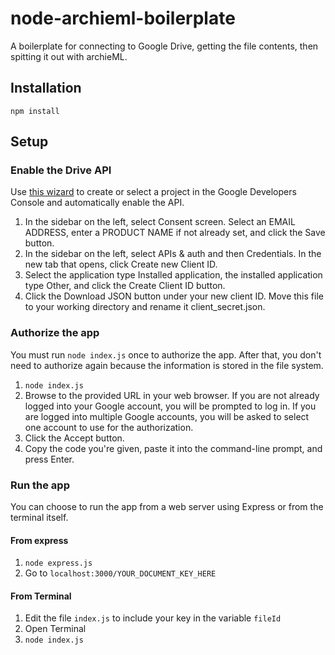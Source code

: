 # node-archieml-boilerplate
A boilerplate for connecting to Google Drive, getting the file contents, then spitting it out with archieML.

## Installation
`npm install`

## Setup

### Enable the Drive API
Use [this wizard](https://console.developers.google.com/start/api?id=drive) to create or select a project in the Google Developers Console and automatically enable the API.

1. In the sidebar on the left, select Consent screen. Select an EMAIL ADDRESS, enter a PRODUCT NAME if not already set, and click the Save button.
2. In the sidebar on the left, select APIs & auth and then Credentials. In the new tab that opens, click Create new Client ID.
3. Select the application type Installed application, the installed application type Other, and click the Create Client ID button.
4. Click the Download JSON button under your new client ID. Move this file to your working directory and rename it client_secret.json.

### Authorize the app
You must run `node index.js` once to authorize the app. After that, you don't need to authorize again because the information is stored in the file system.

1. `node index.js`
2. Browse to the provided URL in your web browser. If you are not already logged into your Google account, you will be prompted to log in. If you are logged into multiple Google accounts, you will be asked to select one account to use for the authorization.
3. Click the Accept button.
4. Copy the code you're given, paste it into the command-line prompt, and press Enter.

### Run the app
You can choose to run the app from a web server using Express or from the terminal itself.

#### From express
1. `node express.js`
2. Go to `localhost:3000/YOUR_DOCUMENT_KEY_HERE`

#### From Terminal
1. Edit the file `index.js` to include your key in the variable `fileId`
2. Open Terminal
3. `node index.js`
